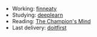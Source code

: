 - Working: [finneaty](https://www.finneaty.com/)
- Studying: [deeplearn](https://github.com/rickmff/deeplearn)
- Reading: [The Champion's Mind](https://heather-carpenter-e0c.notion.site/The-Champion-s-Mind-1c62c1671f28806987cad43e32d12949)
- Last delivery: [doitfirst](https://chromewebstore.google.com/detail/doitfirst/mjookhejbgffdhaiibcdkfmmhbocdgea)
